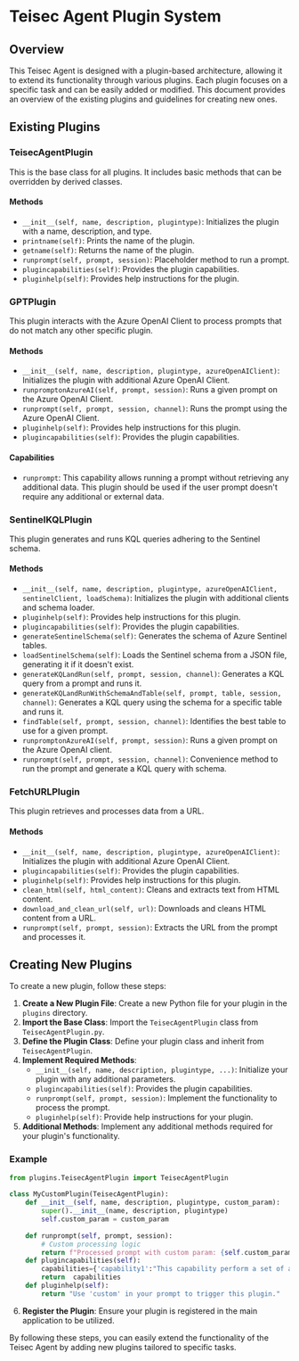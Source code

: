 # Teisec Agent Plugin System  
  
## Overview  
  
This Teisec Agent is designed with a plugin-based architecture, allowing it to extend its functionality through various plugins. Each plugin focuses on a specific task and can be easily added or modified. This document provides an overview of the existing plugins and guidelines for creating new ones.  
  
## Existing Plugins  
  
### TeisecAgentPlugin  
  
This is the base class for all plugins. It includes basic methods that can be overridden by derived classes.  
  
#### Methods  
- `__init__(self, name, description, plugintype)`: Initializes the plugin with a name, description, and type.  
- `printname(self)`: Prints the name of the plugin.  
- `getname(self)`: Returns the name of the plugin.  
- `runprompt(self, prompt, session)`: Placeholder method to run a prompt.  
- `plugincapabilities(self)`: Provides the plugin capabilities.  
- `pluginhelp(self)`: Provides help instructions for the plugin.  
  
### GPTPlugin  
  
This plugin interacts with the Azure OpenAI Client to process prompts that do not match any other specific plugin.  
  
#### Methods  
- `__init__(self, name, description, plugintype, azureOpenAIClient)`: Initializes the plugin with additional Azure OpenAI Client.  
- `runpromptonAzureAI(self, prompt, session)`: Runs a given prompt on the Azure OpenAI Client.  
- `runprompt(self, prompt, session, channel)`: Runs the prompt using the Azure OpenAI Client.  
- `pluginhelp(self)`: Provides help instructions for this plugin.  
- `plugincapabilities(self)`: Provides the plugin capabilities.  
  
#### Capabilities  
- `runprompt`: This capability allows running a prompt without retrieving any additional data. This plugin should be used if the user prompt doesn't require any additional or external data.  
  
### SentinelKQLPlugin  
  
This plugin generates and runs KQL queries adhering to the Sentinel schema.  
  
#### Methods  
- `__init__(self, name, description, plugintype, azureOpenAIClient, sentinelClient, loadSchema)`: Initializes the plugin with additional clients and schema loader.  
- `pluginhelp(self)`: Provides help instructions for this plugin.  
- `plugincapabilities(self)`: Provides the plugin capabilities.  
- `generateSentinelSchema(self)`: Generates the schema of Azure Sentinel tables.  
- `loadSentinelSchema(self)`: Loads the Sentinel schema from a JSON file, generating it if it doesn't exist.  
- `generateKQLandRun(self, prompt, session, channel)`: Generates a KQL query from a prompt and runs it.  
- `generateKQLandRunWithSchemaAndTable(self, prompt, table, session, channel)`: Generates a KQL query using the schema for a specific table and runs it.  
- `findTable(self, prompt, session, channel)`: Identifies the best table to use for a given prompt.  
- `runpromptonAzureAI(self, prompt, session)`: Runs a given prompt on the Azure OpenAI client.  
- `runprompt(self, prompt, session, channel)`: Convenience method to run the prompt and generate a KQL query with schema.  
  
### FetchURLPlugin  
  
This plugin retrieves and processes data from a URL.  
  
#### Methods  
- `__init__(self, name, description, plugintype, azureOpenAIClient)`: Initializes the plugin with additional Azure OpenAI Client.  
- `plugincapabilities(self)`: Provides the plugin capabilities.  
- `pluginhelp(self)`: Provides help instructions for this plugin.  
- `clean_html(self, html_content)`: Cleans and extracts text from HTML content.  
- `download_and_clean_url(self, url)`: Downloads and cleans HTML content from a URL.  
- `runprompt(self, prompt, session)`: Extracts the URL from the prompt and processes it.  
  
## Creating New Plugins  
  
To create a new plugin, follow these steps:  
  
1. **Create a New Plugin File**: Create a new Python file for your plugin in the `plugins` directory.  
2. **Import the Base Class**: Import the `TeisecAgentPlugin` class from `TeisecAgentPlugin.py`.  
3. **Define the Plugin Class**: Define your plugin class and inherit from `TeisecAgentPlugin`.  
4. **Implement Required Methods**:  
   - `__init__(self, name, description, plugintype, ...)`: Initialize your plugin with any additional parameters.  
   - `plugincapabilities(self)`: Provides the plugin capabilities.  
   - `runprompt(self, prompt, session)`: Implement the functionality to process the prompt.  
   - `pluginhelp(self)`: Provide help instructions for your plugin.  
5. **Additional Methods**: Implement any additional methods required for your plugin's functionality.  
  
### Example  
  
```python  
from plugins.TeisecAgentPlugin import TeisecAgentPlugin  
  
class MyCustomPlugin(TeisecAgentPlugin):  
    def __init__(self, name, description, plugintype, custom_param):  
        super().__init__(name, description, plugintype)  
        self.custom_param = custom_param  
  
    def runprompt(self, prompt, session):  
        # Custom processing logic  
        return f"Processed prompt with custom param: {self.custom_param}"  
    def plugincapabilities(self):  
        capabilities={'capability1':"This capability perform a set of actions"}
        return  capabilities
    def pluginhelp(self):  
        return "Use 'custom' in your prompt to trigger this plugin."  
```        
6. **Register the Plugin**: Ensure your plugin is registered in the main application to be utilized.  
   
By following these steps, you can easily extend the functionality of the Teisec Agent by adding new plugins tailored to specific tasks.
